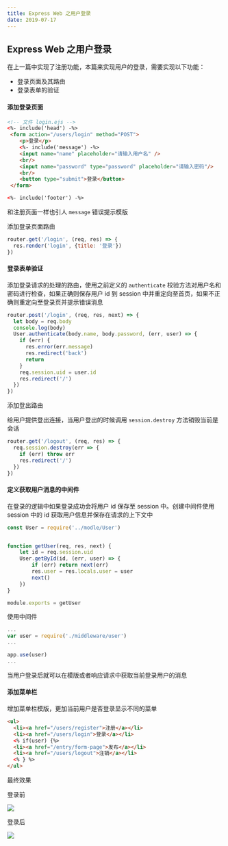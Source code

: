 ```yaml
---
title: Express Web 之用户登录
date: 2019-07-17
---
```




##  Express Web 之用户登录



在上一篇中实现了注册功能，本篇来实现用户的登录，需要实现以下功能：
- 登录页面及其路由
- 登录表单的验证




#### 添加登录页面

```html
<!-- 文件 login.ejs -->
<%- include('head') -%>
 <form action="/users/login" method="POST">
    <p>登录</p>
    <%- include('message') -%>
    <input name="name" placeholder="请输入用户名" />
    <br/>
    <input name="password" type="password" placeholder="请输入密码"/>
    <br/>
    <button type="submit">登录</button>
 </form>

<%- include('footer') -%>
```
和注册页面一样也引人 `message` 错误提示模版

添加登录页面路由
```js
router.get('/login', (req, res) => {
  res.render('login', {title: '登录'})
})
```



#### 登录表单验证

添加登录请求的处理的路由，使用之前定义的 `authenticate` 校验方法对用户名和密码进行检查，如果正确则保存用户 id 到 session 中并重定向至首页，如果不正确则重定向至登录页并提示错误消息

```js
router.post('/login', (req, res, next) => {
  let body = req.body
  console.log(body)
  User.authenticate(body.name, body.password, (err, user) => {
    if (err) {
      res.error(err.message)
      res.redirect('back')
      return
    }
    req.session.uid = user.id
    res.redirect('/')
  })
})
```

添加登出路由

给用户提供登出连接，当用户登出的时候调用 `session.destroy` 方法销毁当前是会话

```js
router.get('/logout', (req, res) => {
  req.session.destroy(err => {
    if (err) throw err
    res.redirect('/')
  })
})
```



#### 定义获取用户消息的中间件

在登录的逻辑中如果登录成功会将用户 id 保存至 session 中。创建中间件使用 session 中的 id 获取用户信息并保存在请求的上下文中

```js
const User = require('../modle/User')


function getUser(req, res, next) {
    let id = req.session.uid
    User.getById(id, (err, user) => {
        if (err) return next(err)
        res.user = res.locals.user = user
        next()
    })
}

module.exports = getUser
```
使用中间件

```js
...
var user = require('./middleware/user')
...

app.use(user)
...
```

当用户登录后就可以在模版或者响应请求中获取当前登录用户的消息




#### 添加菜单栏

增加菜单栏模版，更加当前用户是否登录显示不同的菜单
```html
<ul>
  <li><a href="/users/register">注册</a></li>
  <li><a href="/users/login">登录</a></li>
  <% if(user) {%>
  <li><a href="/entry/form-page">发布</a></li>
  <li><a href="/users/logout">注销</a></li>
  <% } %>
</ul>
```
最终效果

登录前

![](https://s2.ax1x.com/2019/07/18/ZOYQtU.png)

登录后

![](https://s2.ax1x.com/2019/07/18/ZOYlhF.png)








